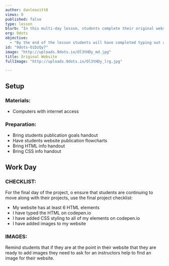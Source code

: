 ```yaml
---
author: danleavitt0
views: 0
published: false
type: lesson
blurb: "In this multi-day lesson, students complete their original website. Students start by inputting all of their HTML from the [Prototypes to HTML](http://www.9dots.io/danleavitt0/OfgKIac) lesson. The students use the css checklist to style their website to make it look like their prototype. Students demonstrate learning by developing a website with at least six HTML elements that have been styled using CSS."
org: 9dots
objective: 
  - "By the end of the lesson students will have completed typing out all of their HTML on codepen, styling all of the elements on their site, and adding images to their website."
id: "9dots-OiDzQy7"
image: "http://uploads.9dots.io/Ol3tHDy_md.jpg"
title: Original Website
fullImage: "http://uploads.9dots.io/Ol3tHDy_lrg.jpg"

---
```


## Setup

### Materials:
- Computers with internet access

### Preparation:
- Bring students publication goals handout
- Have students website publication flowcharts
- Bring HTML info handout
- Bring CSS info handout

## Work Day

### CHECKLIST:

For the final day of the project, o ensure that students are continuing to move along with their projects, use the final project checklist:

- My website has at least 6 HTML elements
- I have typed the HTML on codepen.io
- I have added CSS styling to all of my elements on codepen.io
- I have added images to my website

### IMAGES:
Remind students that if they are at the point in their website that they are ready to add images they need to ask for an instructors help to find an image for their website.

